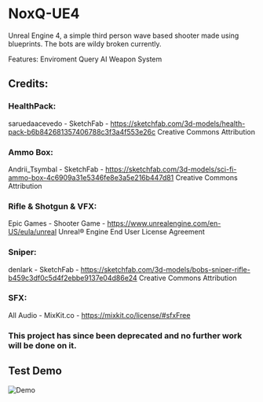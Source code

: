 # NoxQ-UE4

Unreal Engine 4, a simple third person wave based shooter made using blueprints.
The bots are wildy broken currently.

Features:
Enviroment Query AI
Weapon System

## Credits:

### HealthPack:
saruedaacevedo - SketchFab - https://sketchfab.com/3d-models/health-pack-b6b842681357406788c3f3a4f553e26c
Creative Commons Attribution

### Ammo Box:
Andrii_Tsymbal - SketchFab - https://sketchfab.com/3d-models/sci-fi-ammo-box-4c6909a31e5346fe8e3a5e216b447d81
Creative Commons Attribution

### Rifle & Shotgun & VFX:
Epic Games - Shooter Game - https://www.unrealengine.com/en-US/eula/unreal
Unreal® Engine End User License Agreement

### Sniper:
denlark - SketchFab - https://sketchfab.com/3d-models/bobs-sniper-rifle-b459c3df0c5d4f2ebbe9137e04d86e24
Creative Commons Attribution

### SFX:
All Audio - MixKit.co - https://mixkit.co/license/#sfxFree

### This project has since been deprecated and no further work will be done on it.

## Test Demo

![Demo](./Docs/TPSDemo.gif)